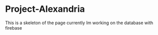 # Project-Alexandria

This is a skeleton of the page currently Im working on the database with firebase